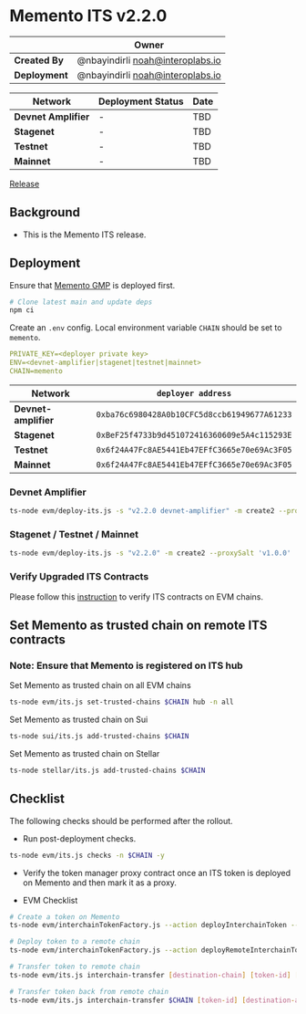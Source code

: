 # Memento ITS v2.2.0

|                | **Owner**                                 |
| -------------- | ----------------------------------------- |
| **Created By** | @nbayindirli <noah@interoplabs.io> |
| **Deployment** | @nbayindirli <noah@interoplabs.io> |

| **Network**          | **Deployment Status** | **Date**   |
| -------------------- | --------------------- | ---------- |
| **Devnet Amplifier** | -                     | TBD        |
| **Stagenet**         | -                     | TBD        |
| **Testnet**          | -                     | TBD        |
| **Mainnet**          | -                     | TBD        |

[Release](https://github.com/axelarnetwork/interchain-token-service/releases/tag/v2.2.0)

## Background

- This is the Memento ITS release.

## Deployment

Ensure that [Memento GMP](../evm/2025-09-Memento-GMP-v6.0.6.md) is deployed first.

```bash
# Clone latest main and update deps
npm ci
```

Create an `.env` config. Local environment variable `CHAIN` should be set to `memento`.

```yaml
PRIVATE_KEY=<deployer private key>
ENV=<devnet-amplifier|stagenet|testnet|mainnet>
CHAIN=memento
```

| Network              | `deployer address`                           |
| -------------------- | -------------------------------------------- |
| **Devnet-amplifier** | `0xba76c6980428A0b10CFC5d8ccb61949677A61233` |
| **Stagenet**         | `0xBeF25f4733b9d451072416360609e5A4c115293E` |
| **Testnet**          | `0x6f24A47Fc8AE5441Eb47EFfC3665e70e69Ac3F05` |
| **Mainnet**          | `0x6f24A47Fc8AE5441Eb47EFfC3665e70e69Ac3F05` |

### Devnet Amplifier

```bash
ts-node evm/deploy-its.js -s "v2.2.0 devnet-amplifier" -m create2 --proxySalt 'v1.0.0 devnet-amplifier'
```

### Stagenet / Testnet / Mainnet

```bash
ts-node evm/deploy-its.js -s "v2.2.0" -m create2 --proxySalt 'v1.0.0'
```

### Verify Upgraded ITS Contracts

Please follow this [instruction](https://github.com/axelarnetwork/axelar-contract-deployments/tree/main/evm#contract-verification) to verify ITS contracts on EVM chains.

## Set Memento as trusted chain on remote ITS contracts

### Note: Ensure that Memento is registered on ITS hub

Set Memento as trusted chain on all EVM chains

```bash
ts-node evm/its.js set-trusted-chains $CHAIN hub -n all
```

Set Memento as trusted chain on Sui

```bash
ts-node sui/its.js add-trusted-chains $CHAIN
```

Set Memento as trusted chain on Stellar

```bash
ts-node stellar/its.js add-trusted-chains $CHAIN
```

## Checklist

The following checks should be performed after the rollout.

- Run post-deployment checks.

```bash
ts-node evm/its.js checks -n $CHAIN -y
```

- Verify the token manager proxy contract once an ITS token is deployed on Memento and then mark it as a proxy.

- EVM Checklist

```bash
# Create a token on Memento
ts-node evm/interchainTokenFactory.js --action deployInterchainToken --minter [minter-address] --name "test" --symbol "TST" --decimals 6 --initialSupply 10000 --salt "salt1234" -n $CHAIN

# Deploy token to a remote chain
ts-node evm/interchainTokenFactory.js --action deployRemoteInterchainToken --destinationChain [destination-chain] --salt "salt1234" --gasValue [gas-value] -y -n $CHAIN

# Transfer token to remote chain
ts-node evm/its.js interchain-transfer [destination-chain] [token-id] [recipient] 1 --gasValue [gas-value] -n $CHAIN

# Transfer token back from remote chain
ts-node evm/its.js interchain-transfer $CHAIN [token-id] [destination-address] 1 --gasValue [gas-value] -n [destination-chain]
```
